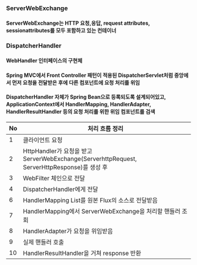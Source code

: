 ### ServerWebExchange 
#### ServerWebExchange는 HTTP 요청,응답, request attributes, sessionattributes를 모두 포함하고 있는 컨테이너

### DispatcherHandler
#### WebHandler 인터페이스의 구현체 
#### Spring MVC에서 Front Controller 패턴이 적용된 DispatcherServlet처럼 중앙에서 먼저 요청을 전달받은 후에 다른 컴포넌트에 요청 처리를 위임
#### DispatcherHandler 자체가 Spring Bean으로 등록되도록 설계되어있고, ApplicationContext에서 HandlerMapping, HandlerAdapter, HandlerResultHandler 등의 요청 처리를 위한 위임 컴포넌트를 검색

| No | 처리 흐름 정리 |
| -- | -- |
| 1 | 클라이언트 요청 |
| 2 | HttpHandler가 요청을 받고 ServerWebExchange(ServerhttpRequest, ServerHttpResponse)를 생성 후 |
| 3 | WebFilter 체인으로 전달 |
| 4 | DispatcherHandler에게 전달 |
| 6 |  HandlerMapping List를 원본 Flux의 소스로 전달받음 | 
| 7 | HandlerMapping에서 ServerWebExchange을 처리할 핸들러 조회 |
| 8 | HandlerAdapter가 요청을 위임받음 |
| 9 | 실제 핸들러 호출 |
| 10 | HandlerResultHandler을 거쳐 response 반환 |
